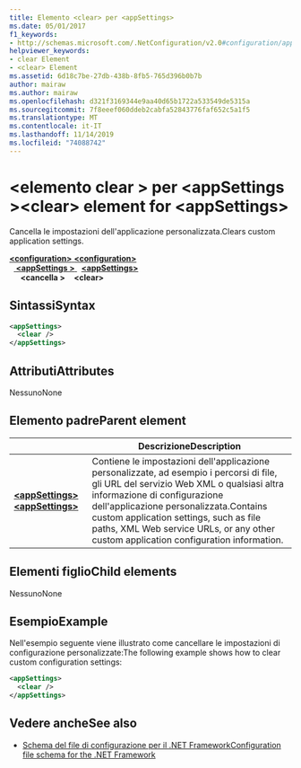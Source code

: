 ```yaml
---
title: Elemento <clear> per <appSettings>
ms.date: 05/01/2017
f1_keywords:
- http://schemas.microsoft.com/.NetConfiguration/v2.0#configuration/appSettings/clear
helpviewer_keywords:
- clear Element
- <clear> Element
ms.assetid: 6d18c7be-27db-438b-8fb5-765d396b0b7b
author: mairaw
ms.author: mairaw
ms.openlocfilehash: d321f3169344e9aa40d65b1722a533549de5315a
ms.sourcegitcommit: 7f8eeef060ddeb2cabfa52843776faf652c5a1f5
ms.translationtype: MT
ms.contentlocale: it-IT
ms.lasthandoff: 11/14/2019
ms.locfileid: "74088742"
---
```

# <a name="clear-element-for-appsettings"></a><span data-ttu-id="69436-102">\<elemento clear > per \<appSettings ></span><span class="sxs-lookup"><span data-stu-id="69436-102">\<clear> element for \<appSettings></span></span>

<span data-ttu-id="69436-103">Cancella le impostazioni dell'applicazione personalizzata.</span><span class="sxs-lookup"><span data-stu-id="69436-103">Clears custom application settings.</span></span>

<span data-ttu-id="69436-104">[ **\<configuration>** ](../configuration-element.md)</span><span class="sxs-lookup"><span data-stu-id="69436-104">[**\<configuration>**](../configuration-element.md)</span></span>\
<span data-ttu-id="69436-105">&nbsp;&nbsp;[ **\<appSettings >** ](appsettings-element-for-configuration.md)</span><span class="sxs-lookup"><span data-stu-id="69436-105">&nbsp;&nbsp;[**\<appSettings>**](appsettings-element-for-configuration.md)</span></span>\
<span data-ttu-id="69436-106">&nbsp;&nbsp;&nbsp;&nbsp; **\<cancella >**</span><span class="sxs-lookup"><span data-stu-id="69436-106">&nbsp;&nbsp;&nbsp;&nbsp;**\<clear>**</span></span>

## <a name="syntax"></a><span data-ttu-id="69436-107">Sintassi</span><span class="sxs-lookup"><span data-stu-id="69436-107">Syntax</span></span>

```xml
<appSettings>
  <clear />
</appSettings>
```

## <a name="attributes"></a><span data-ttu-id="69436-108">Attributi</span><span class="sxs-lookup"><span data-stu-id="69436-108">Attributes</span></span>

<span data-ttu-id="69436-109">Nessuno</span><span class="sxs-lookup"><span data-stu-id="69436-109">None</span></span>

## <a name="parent-element"></a><span data-ttu-id="69436-110">Elemento padre</span><span class="sxs-lookup"><span data-stu-id="69436-110">Parent element</span></span>

|     | <span data-ttu-id="69436-111">Descrizione</span><span class="sxs-lookup"><span data-stu-id="69436-111">Description</span></span> |
| --- | ----------- |
| [<span data-ttu-id="69436-112"> **\<appSettings>** </span><span class="sxs-lookup"><span data-stu-id="69436-112">**\<appSettings>**</span></span>](appsettings-element-for-configuration.md) | <span data-ttu-id="69436-113">Contiene le impostazioni dell'applicazione personalizzate, ad esempio i percorsi di file, gli URL del servizio Web XML o qualsiasi altra informazione di configurazione dell'applicazione personalizzata.</span><span class="sxs-lookup"><span data-stu-id="69436-113">Contains custom application settings, such as file paths, XML Web service URLs, or any other custom application configuration information.</span></span> |

## <a name="child-elements"></a><span data-ttu-id="69436-114">Elementi figlio</span><span class="sxs-lookup"><span data-stu-id="69436-114">Child elements</span></span>

<span data-ttu-id="69436-115">Nessuno</span><span class="sxs-lookup"><span data-stu-id="69436-115">None</span></span>

## <a name="example"></a><span data-ttu-id="69436-116">Esempio</span><span class="sxs-lookup"><span data-stu-id="69436-116">Example</span></span>

<span data-ttu-id="69436-117">Nell'esempio seguente viene illustrato come cancellare le impostazioni di configurazione personalizzate:</span><span class="sxs-lookup"><span data-stu-id="69436-117">The following example shows how to clear custom configuration settings:</span></span>

```xml
<appSettings>
  <clear />
</appSettings>
```

## <a name="see-also"></a><span data-ttu-id="69436-118">Vedere anche</span><span class="sxs-lookup"><span data-stu-id="69436-118">See also</span></span>

- [<span data-ttu-id="69436-119">Schema del file di configurazione per il .NET Framework</span><span class="sxs-lookup"><span data-stu-id="69436-119">Configuration file schema for the .NET Framework</span></span>](../index.md)
